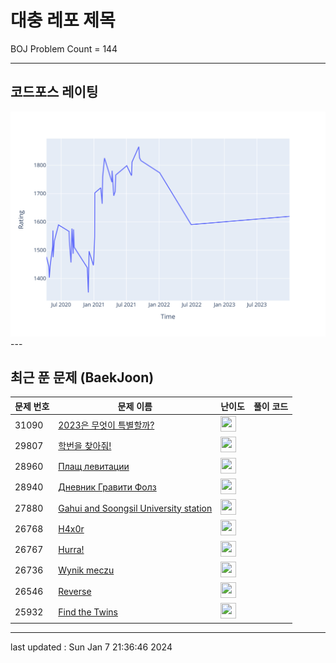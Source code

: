 # 대충 레포 제목

BOJ Problem Count = 144

---

## 코드포스 레이팅
[![Rating Graph](./cfStats.svg)](https://github.com/ingyu1008/Algorithm-Problem-Solving/blob/master/cfStats.html)---

## 최근 푼 문제 (BaekJoon)
| 문제 번호 | 문제 이름 | 난이도 | 풀이 코드 |
| --- | --- | --- | --- |
| 31090 | [2023은 무엇이 특별할까?](https://www.acmicpc.net/problem/31090) | <img height="25px" width="25px=" src="https://static.solved.ac/tier_small/2.svg"/> |  |
| 29807 | [학번을 찾아줘!](https://www.acmicpc.net/problem/29807) | <img height="25px" width="25px=" src="https://static.solved.ac/tier_small/2.svg"/> |  |
| 28960 | [Плащ левитации](https://www.acmicpc.net/problem/28960) | <img height="25px" width="25px=" src="https://static.solved.ac/tier_small/2.svg"/> |  |
| 28940 | [Дневник Гравити Фолз](https://www.acmicpc.net/problem/28940) | <img height="25px" width="25px=" src="https://static.solved.ac/tier_small/2.svg"/> |  |
| 27880 | [Gahui and Soongsil University station](https://www.acmicpc.net/problem/27880) | <img height="25px" width="25px=" src="https://static.solved.ac/tier_small/2.svg"/> |  |
| 26768 | [H4x0r](https://www.acmicpc.net/problem/26768) | <img height="25px" width="25px=" src="https://static.solved.ac/tier_small/2.svg"/> |  |
| 26767 | [Hurra!](https://www.acmicpc.net/problem/26767) | <img height="25px" width="25px=" src="https://static.solved.ac/tier_small/2.svg"/> |  |
| 26736 | [Wynik meczu](https://www.acmicpc.net/problem/26736) | <img height="25px" width="25px=" src="https://static.solved.ac/tier_small/2.svg"/> |  |
| 26546 | [Reverse](https://www.acmicpc.net/problem/26546) | <img height="25px" width="25px=" src="https://static.solved.ac/tier_small/2.svg"/> |  |
| 25932 | [Find the Twins](https://www.acmicpc.net/problem/25932) | <img height="25px" width="25px=" src="https://static.solved.ac/tier_small/2.svg"/> |  |


---

last updated : Sun Jan  7 21:36:46 2024

